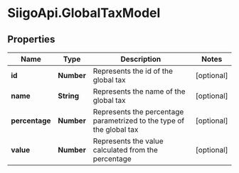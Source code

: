 # SiigoApi.GlobalTaxModel

## Properties

Name | Type | Description | Notes
------------ | ------------- | ------------- | -------------
**id** | **Number** | Represents the id of the global tax | [optional] 
**name** | **String** | Represents the name of the global tax | [optional] 
**percentage** | **Number** | Represents the percentage parametrized to the type of the global tax | [optional] 
**value** | **Number** | Represents the value calculated from the percentage | [optional] 


